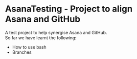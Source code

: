 # AsanaTesting - Project to align Asana and GitHub
A test project to help synergise Asana and GitHub. <br>
So far we have learnt the following:<br>
<ul>
<li>How to use bash</li>
<li>Branches</li>
</ul>
